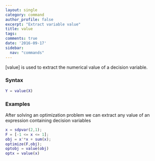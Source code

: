 ```yaml
---
layout: single
category: command
author_profile: false
excerpt: "Extract variable value"
title: value
tags:
comments: true
date: '2016-09-17'
sidebar:
  nav: "commands"
---
```


[value] is used to extract the numerical value of a decision variable.

### Syntax

````matlab
Y = value(X)
````

### Examples

After solving an optimization problem we can extract any value of an expression containing decision variables

````matlab
x = sdpvar(2,1);
F = [-1 <= x <= 1];
obj = x'*x + sum(x);
optimize(F,obj);
optobj = value(obj)
optx = value(x)
````
